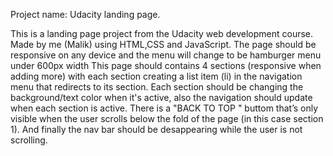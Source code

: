 Project name: Udacity landing page.

This is a landing page project from the Udacity web development course. Made by me (Malik) using HTML,CSS and JavaScript.
The page should be responsive on any device and the menu will change to be hamburger menu under 600px width
This page should contains 4 sections (responsive when adding more) with each section creating a list item (li) in the navigation menu that redirects to its section.
Each section should be changing the background/text color when it's active, also the navigation should update when each section is active.
There is a "BACK TO TOP " buttom that’s only visible when the user scrolls below the fold of the page (in this case section 1).
And finally the nav bar should be desappearing while the user is not scrolling.
